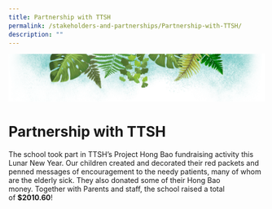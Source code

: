 ```yaml
---
title: Partnership with TTSH
permalink: /stakeholders-and-partnerships/Partnership-with-TTSH/
description: ""
---
```

![](/images/Banner.png)

# Partnership with TTSH


The school took part in TTSH’s Project Hong Bao fundraising activity this Lunar New Year. Our children created and decorated their red packets and penned messages of encouragement to the needy patients, many of whom are the elderly sick. They also donated some of their Hong Bao money. Together with Parents and staff, the school raised a total of <b>$2010.60</b>!